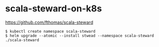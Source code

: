 # scala-steward-on-k8s
https://github.com/fthomas/scala-steward

```
$ kubectl create namespace scala-steward
$ helm upgrade --atomic --install stwead --namespace scala-steward ./scala-steward
```
